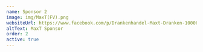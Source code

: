 ```yaml
---
name: Sponsor 2
image: img/MaxT(FV).png
websiteUrl: https://www.facebook.com/p/Drankenhandel-Maxt-Dranken-100084040300979/
altText: MaxT Sponsor
order: 2
active: true
---
```

